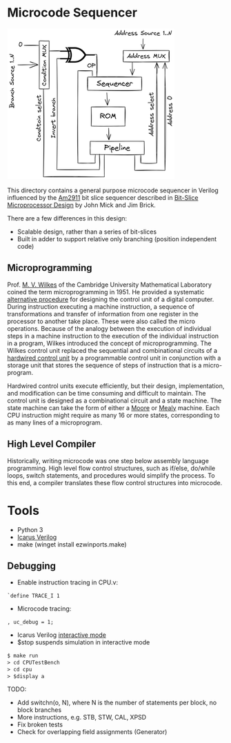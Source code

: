 
# Microcode Sequencer

![Sequencer](images/sequencer.png)

This directory contains a general purpose microcode sequencer in Verilog influenced by the [Am2911](https://bitsavers.org/components/amd/bitslice/1978_The_Am2900_Family_Data_Book.pdf) bit slice sequencer described in [Bit-Slice Microprocessor Design](https://bitsavers.org/components/amd/bitslice/Mick_Bit-Slice_Microprocessor_Design_1980.pdf) by John Mick and Jim Brick.

There are a few differences in this design:

* Scalable design, rather than a series of bit-slices
* Built in adder to support relative only branching (position independent code)

## Microprogramming

Prof. [M. V. Wilkes](https://en.wikipedia.org/wiki/Maurice_Wilkes) of the Cambridge University Mathematical Laboratory coined the term microprogramming in 1951. He provided a systematic [alternative procedure](https://people.eecs.berkeley.edu/~culler/courses/cs252-s05/papers/wilkes52.pdf) for designing the control unit of a digital computer. During instruction executing a machine instruction, a sequence of transformations and transfer of information from one register in the processor to another take place. These were also called the micro operations. Because of the analogy between the execution of individual steps in a machine instruction to the execution of the individual instruction in a program, Wilkes introduced the concept of microprogramming. The Wilkes control unit replaced the sequential and combinational circuits of a [hardwired control unit](https://en.wikipedia.org/wiki/Control_unit#Hardwired_control_unit) by a programmable control unit in conjunction with a storage unit that stores the sequence of steps of instruction that is a micro-program.

Hardwired control units execute efficiently, but their design, implementation, and modification can be time consuming and difficult to maintain. The control unit is designed as a combinational circuit and a state machine. The state machine can take the form of either a [Moore](https://en.wikipedia.org/wiki/Moore_machine) or [Mealy](https://en.wikipedia.org/wiki/Mealy_machine) machine. Each CPU instruction might require as many 16 or more states, corresponding to as many lines of a microprogram.

## High Level Compiler

Historically, writing microcode was one step below assembly language programming. High level flow control structures, such as if/else, do/while loops, switch statements, and procedures would simplify the process. To this end, a compiler translates these flow control structures into microcode.

# Tools

* Python 3
* [Icarus Verilog](https://bleyer.org/icarus/)
* make (winget install ezwinports.make)

## Debugging

* Enable instruction tracing in CPU.v:

```
`define TRACE_I 1
```

* Microcode tracing:

```
, uc_debug = 1;
```

* Icarus Verilog [interactive mode](https://steveicarus.github.io/iverilog/usage/vvp_debug.html)
* $stop suspends simulation in interactive mode

```
$ make run
> cd CPUTestBench
> cd cpu
> $display a
```

TODO:

* Add switchn(o, N), where N is the number of statements per block, no block branches
* More instructions, e.g. STB, STW, CAL, XPSD
* Fix broken tests
* Check for overlapping field assignments (Generator)
